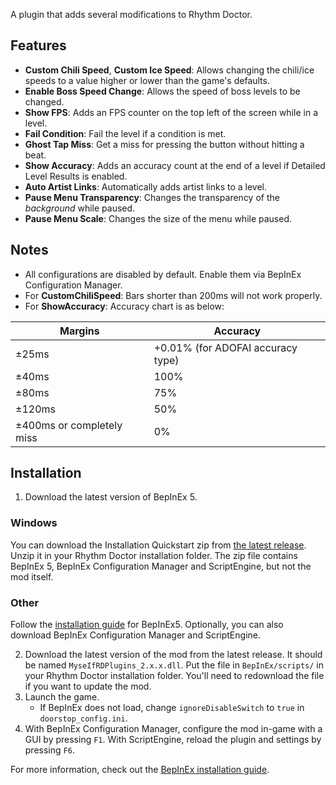 A plugin that adds several modifications to Rhythm Doctor.

## Features

- **Custom Chili Speed**, **Custom Ice Speed**: Allows changing the chili/ice speeds to a value higher or lower than the game's defaults.
- **Enable Boss Speed Change**: Allows the speed of boss levels to be changed.
- **Show FPS**: Adds an FPS counter on the top left of the screen while in a level.
- **Fail Condition**: Fail the level if a condition is met.
- **Ghost Tap Miss**: Get a miss for pressing the button without hitting a beat.
- **Show Accuracy**: Adds an accuracy count at the end of a level if Detailed Level Results is enabled.
- **Auto Artist Links**: Automatically adds artist links to a level.
- **Pause Menu Transparency**: Changes the transparency of the *background* while paused.
- **Pause Menu Scale**: Changes the size of the menu while paused.


## Notes
- All configurations are disabled by default. Enable them via BepInEx Configuration Manager.
- For **CustomChiliSpeed**: Bars shorter than 200ms will not work properly.
- For **ShowAccuracy**: Accuracy chart is as below:

| Margins | Accuracy |
| --- | --- |
| ±25ms | +0.01% (for ADOFAI accuracy type) |
| ±40ms | 100% |
| ±80ms | 75% |
| ±120ms | 50% |
| ±400ms or completely miss | 0% |

## Installation
1. Download the latest version of BepInEx 5.
### Windows
You can download the Installation Quickstart zip from [the latest release](https://github.com/Mysthaps/MyseIfRDPatches/releases/latest/). Unzip it in your Rhythm Doctor installation folder. The zip file contains BepInEx 5, BepInEx Configuration Manager and ScriptEngine, but not the mod itself.
### Other
Follow the [installation guide](https://docs.bepinex.dev/articles/user_guide/installation/index.html) for BepInEx5. Optionally, you can also download BepInEx Configuration Manager and ScriptEngine.

2. Download the latest version of the mod from the latest release. It should be named `MyseIfRDPlugins_2.x.x.dll`. Put the file in `BepInEx/scripts/` in your Rhythm Doctor installation folder. You'll need to redownload the file if you want to update the mod.
3. Launch the game.
    - If BepInEx does not load, change `ignoreDisableSwitch` to `true` in `doorstop_config.ini`.
4. With BepInEx Configuration Manager, configure the mod in-game with a GUI by pressing `F1`. With ScriptEngine, reload the plugin and settings by pressing `F6`.

For more information, check out the [BepInEx installation guide](https://docs.bepinex.dev/articles/user_guide/installation/index.html).
